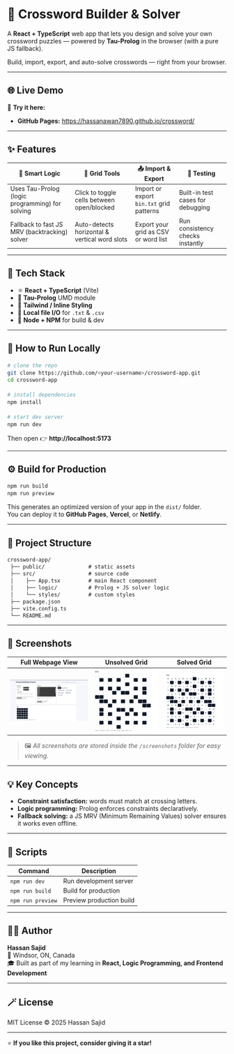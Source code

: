 # 🧩 Crossword Builder & Solver  

A **React + TypeScript** web app that lets you design and solve your own crossword puzzles — powered by **Tau-Prolog** in the browser (with a pure JS fallback).  

Build, import, export, and auto-solve crosswords — right from your browser.

---

## 🌐 Live Demo  
🚀 **Try it here:**  
- **GitHub Pages:** https://hassanawan7890.github.io/crossword/  


---

## ✨ Features  

| 🧠 Smart Logic | 🧩 Grid Tools | 📤 Import & Export | 🧪 Testing |
|----------------|---------------|--------------------|-------------|
| Uses Tau-Prolog (logic programming) for solving | Click to toggle cells between open/blocked | Import or export `bin.txt` grid patterns | Built-in test cases for debugging |
| Fallback to fast JS MRV (backtracking) solver | Auto-detects horizontal & vertical word slots | Export your grid as CSV or word list | Run consistency checks instantly |

---

## 🧱 Tech Stack  

- ⚛️ **React + TypeScript** (Vite)
- 🧮 **Tau-Prolog** UMD module  
- 🎨 **Tailwind / Inline Styling**  
- 💾 **Local file I/O** for `.txt` & `.csv`
- 🧰 **Node + NPM** for build & dev

---

## 🧩 How to Run Locally  

```bash
# clone the repo
git clone https://github.com/<your-username>/crossword-app.git
cd crossword-app

# install dependencies
npm install

# start dev server
npm run dev
```

Then open 👉 **http://localhost:5173**

---

## ⚙️ Build for Production  

```bash
npm run build
npm run preview
```

This generates an optimized version of your app in the `dist/` folder.  
You can deploy it to **GitHub Pages**, **Vercel**, or **Netlify**.

---

## 📁 Project Structure  

```
crossword-app/
 ├── public/              # static assets
 ├── src/                 # source code
 │    ├── App.tsx         # main React component
 │    ├── logic/          # Prolog + JS solver logic
 │    └── styles/         # custom styles
 ├── package.json
 ├── vite.config.ts
 └── README.md
```

---

## 📸 Screenshots  

| Full Webpage View | Unsolved Grid | Solved Grid |
|:--------------:|:------------:|:-----------------:|
| ![Full Webpage](main.png) | ![Unsolved Grid](image.png) | ![Solved Grid](solved.png) |

> 🖼️ *All screenshots are stored inside the `/screenshots` folder for easy viewing.*

---

## 💡 Key Concepts  

- **Constraint satisfaction:** words must match at crossing letters.  
- **Logic programming:** Prolog enforces constraints declaratively.  
- **Fallback solving:** a JS MRV (Minimum Remaining Values) solver ensures it works even offline.  

---

## 🧰 Scripts  

| Command | Description |
|----------|-------------|
| `npm run dev` | Run development server |
| `npm run build` | Build for production |
| `npm run preview` | Preview production build |

---

## 👨‍💻 Author  

**Hassan Sajid**  
📍 Windsor, ON, Canada  
🎓 Built as part of my learning in **React, Logic Programming, and Frontend Development**  


---

## 🪄 License  
MIT License © 2025 Hassan Sajid 

---

⭐ **If you like this project, consider giving it a star!**  
